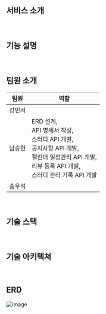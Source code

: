## 서비스 소개

<br>

## 기능 설명

<br>

## 팀원 소개
|팀원|역할|
|----|---|
|강민서||
|남승현|ERD 설계,<br>API 명세서 작성,<br>스터디 API 개발,<br>공지사항 API 개발,<br>캘린더 일정관리 API 개발,<br>리뷰 등록 API 개발,<br>스터디 관리 기록 API 개발|
|송우석||


<br>

## 기술 스택

<br>

## 기술 아키텍쳐

<br>

## ERD
![image](https://github.com/user-attachments/assets/622fdb67-cab2-4d5b-9799-e7752e94ef43)
